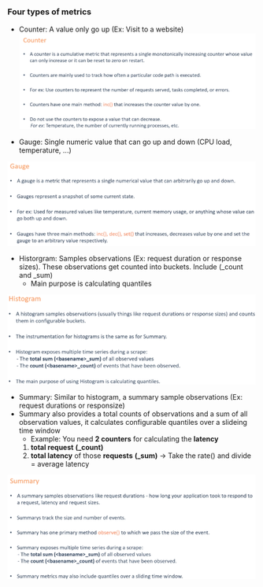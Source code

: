 #

### Four types of metrics
* Counter: A value only go up (Ex: Visit to a website)
![](../images/metrics.png)

* Gauge: Single numeric value that can go up and down (CPU load, temperature, ...)

![](../images/metrics2.png)

* Historgram: Samples observations (Ex: request duration or response sizes). These observations get counted into buckets. Include (_count and _sum)
  * Main purpose is calculating quantiles

![](../images/histogram.png)

* Summary: Similar to histogram, a summary sample observations (Ex: request durations or responsize)
* Summary also provides a total counts of observations and a sum of all observation values, it calculates configurable quantiles over a slideing time window
  * Example: You need **2  counters** for calculating the **latency**
  1. **total request** **(_count)**
  2. **total latency** of those **requests** **(_sum)**
-> Take the rate() and divide = average latency

![](../images/summary.png)